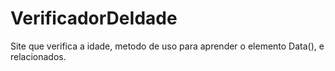 # VerificadorDeIdade
 Site que verifica a idade, metodo de uso para aprender o elemento Data(), e relacionados.

